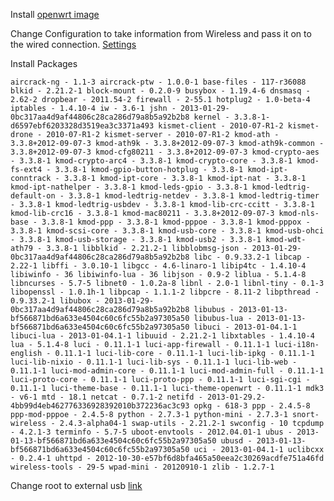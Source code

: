 Install [openwrt image](http://downloads.openwrt.org/attitude_adjustment/12.09-rc2/ar71xx/generic/openwrt-ar71xx-generic-tl-wr703n-v1-squashfs-factory.bin)


Change Configuration to take information from Wireless and pass it on to the wired connection. [Settings](http://wiki.openwrt.org/doc/recipes/bridgedap)

Install Packages

``
aircrack-ng - 1.1-3
aircrack-ptw - 1.0.0-1
base-files - 117-r36088
blkid - 2.21.2-1
block-mount - 0.2.0-9
busybox - 1.19.4-6
dnsmasq - 2.62-2
dropbear - 2011.54-2
firewall - 2-55.1
hotplug2 - 1.0-beta-4
iptables - 1.4.10-4
iw - 3.6-1
jshn - 2013-01-29-0bc317aa4d9af44806c28ca286d79a8b5a92b2b8
kernel - 3.3.8-1-d6597ebf6203328d3519ea3c3371a493
kismet-client - 2010-07-R1-2
kismet-drone - 2010-07-R1-2
kismet-server - 2010-07-R1-2
kmod-ath - 3.3.8+2012-09-07-3
kmod-ath9k - 3.3.8+2012-09-07-3
kmod-ath9k-common - 3.3.8+2012-09-07-3
kmod-cfg80211 - 3.3.8+2012-09-07-3
kmod-crypto-aes - 3.3.8-1
kmod-crypto-arc4 - 3.3.8-1
kmod-crypto-core - 3.3.8-1
kmod-fs-ext4 - 3.3.8-1
kmod-gpio-button-hotplug - 3.3.8-1
kmod-ipt-conntrack - 3.3.8-1
kmod-ipt-core - 3.3.8-1
kmod-ipt-nat - 3.3.8-1
kmod-ipt-nathelper - 3.3.8-1
kmod-leds-gpio - 3.3.8-1
kmod-ledtrig-default-on - 3.3.8-1
kmod-ledtrig-netdev - 3.3.8-1
kmod-ledtrig-timer - 3.3.8-1
kmod-ledtrig-usbdev - 3.3.8-1
kmod-lib-crc-ccitt - 3.3.8-1
kmod-lib-crc16 - 3.3.8-1
kmod-mac80211 - 3.3.8+2012-09-07-3
kmod-nls-base - 3.3.8-1
kmod-ppp - 3.3.8-1
kmod-pppoe - 3.3.8-1
kmod-pppox - 3.3.8-1
kmod-scsi-core - 3.3.8-1
kmod-usb-core - 3.3.8-1
kmod-usb-ohci - 3.3.8-1
kmod-usb-storage - 3.3.8-1
kmod-usb2 - 3.3.8-1
kmod-wdt-ath79 - 3.3.8-1
libblkid - 2.21.2-1
libblobmsg-json - 2013-01-29-0bc317aa4d9af44806c28ca286d79a8b5a92b2b8
libc - 0.9.33.2-1
libcap - 2.22-1
libffi - 3.0.10-1
libgcc - 4.6-linaro-1
libip4tc - 1.4.10-4
libiwinfo - 36
libiwinfo-lua - 36
libjson - 0.9-2
liblua - 5.1.4-8
libncurses - 5.7-5
libnet0 - 1.0.2a-8
libnl - 2.0-1
libnl-tiny - 0.1-3
libopenssl - 1.0.1h-1
libpcap - 1.1.1-2
libpcre - 8.11-2
libpthread - 0.9.33.2-1
libubox - 2013-01-29-0bc317aa4d9af44806c28ca286d79a8b5a92b2b8
libubus - 2013-01-13-bf566871bd6a633e4504c60c6fc55b2a97305a50
libubus-lua - 2013-01-13-bf566871bd6a633e4504c60c6fc55b2a97305a50
libuci - 2013-01-04.1-1
libuci-lua - 2013-01-04.1-1
libuuid - 2.21.2-1
libxtables - 1.4.10-4
lua - 5.1.4-8
luci - 0.11.1-1
luci-app-firewall - 0.11.1-1
luci-i18n-english - 0.11.1-1
luci-lib-core - 0.11.1-1
luci-lib-ipkg - 0.11.1-1
luci-lib-nixio - 0.11.1-1
luci-lib-sys - 0.11.1-1
luci-lib-web - 0.11.1-1
luci-mod-admin-core - 0.11.1-1
luci-mod-admin-full - 0.11.1-1
luci-proto-core - 0.11.1-1
luci-proto-ppp - 0.11.1-1
luci-sgi-cgi - 0.11.1-1
luci-theme-base - 0.11.1-1
luci-theme-openwrt - 0.11.1-1
mdk3 - v6-1
mtd - 18.1
netcat - 0.7.1-2
netifd - 2013-01-29.2-4bb99d4eb462776336928392010b372236ac3c93
opkg - 618-3
ppp - 2.4.5-8
ppp-mod-pppoe - 2.4.5-8
python - 2.7.3-1
python-mini - 2.7.3-1
snort-wireless - 2.4.3-alpha04-1
swap-utils - 2.21.2-1
swconfig - 10
tcpdump - 4.2.1-3
terminfo - 5.7-5
uboot-envtools - 2012.04.01-1
ubus - 2013-01-13-bf566871bd6a633e4504c60c6fc55b2a97305a50
ubusd - 2013-01-13-bf566871bd6a633e4504c60c6fc55b2a97305a50
uci - 2013-01-04.1-1
uclibcxx - 0.2.4-1
uhttpd - 2012-10-30-e57bf6d8bfa465a50eea2c30269acdfe751a46fd
wireless-tools - 29-5
wpad-mini - 20120910-1
zlib - 1.2.7-1
``


Change root to external usb [link](http://en.code-bude.net/2013/02/16/how-to-increase-storage-on-tp-link-wr703n-with-extroot/)
